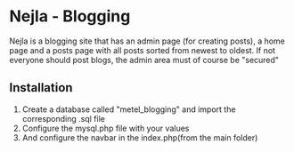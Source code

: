 # Nejla - Blogging

Nejla is a blogging site that has an admin page (for creating posts), a home page and a posts page with all posts sorted from newest to oldest. If not everyone should post blogs, the admin area must of course be "secured"

## Installation

  1. Create a database called "metel_blogging" and import the corresponding .sql file
  1. Configure the mysql.php file with your values
  1. And configure the navbar in the index.php(from the main folder)

